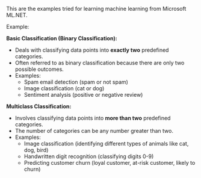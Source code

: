 This are the examples tried for learning machine learning from Microsoft ML.NET.

Example:

**Basic Classification (Binary Classification):**

- Deals with classifying data points into **exactly two** predefined categories.
- Often referred to as binary classification because there are only two possible outcomes.
- Examples:
    - Spam email detection (spam or not spam)
    - Image classification (cat or dog)
    - Sentiment analysis (positive or negative review)

**Multiclass Classification:**

- Involves classifying data points into **more than two** predefined categories.
- The number of categories can be any number greater than two.
- Examples:
    - Image classification (identifying different types of animals like cat, dog, bird)
    - Handwritten digit recognition (classifying digits 0-9)
    - Predicting customer churn (loyal customer, at-risk customer, likely to churn)


